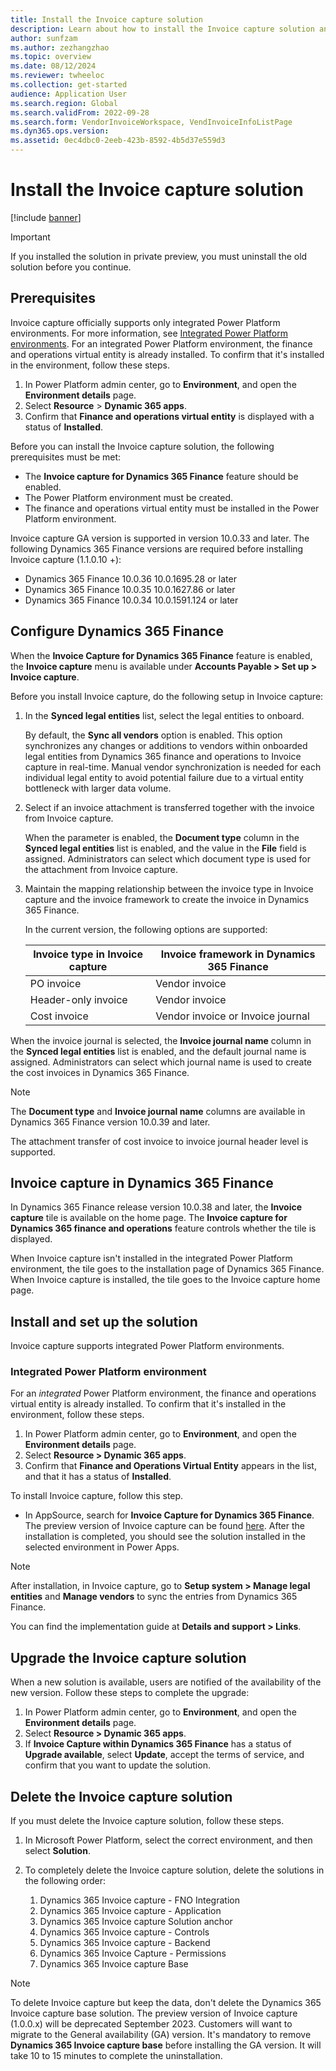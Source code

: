 ```yaml
---
title: Install the Invoice capture solution
description: Learn about how to install the Invoice capture solution and integrate it with Microsoft Dynamics 365 Finance, including prerequisites.
author: sunfzam
ms.author: zezhangzhao
ms.topic: overview
ms.date: 08/12/2024
ms.reviewer: twheeloc
ms.collection: get-started
audience: Application User
ms.search.region: Global
ms.search.validFrom: 2022-09-28
ms.search.form: VendorInvoiceWorkspace, VendInvoiceInfoListPage
ms.dyn365.ops.version: 
ms.assetid: 0ec4dbc0-2eeb-423b-8592-4b5d37e559d3
---
```


# Install the Invoice capture solution

[!include [banner](../includes/banner.md)]

> [!IMPORTANT]
> If you installed the solution in private preview, you must uninstall the old solution before you continue.

## Prerequisites

Invoice capture officially supports only integrated Power Platform environments. For more information, see [Integrated Power Platform environments](../../fin-ops-core/dev-itpro/power-platform/enable-power-platform-integration.md). For an integrated Power Platform environment, the finance and operations virtual entity is already installed. To confirm that it's installed in the environment, follow these steps.

1. In Power Platform admin center, go to **Environment**, and open the **Environment details** page.
2. Select **Resource** \> **Dynamic 365 apps**.
3. Confirm that **Finance and operations virtual entity** is displayed with a status of **Installed**.

Before you can install the Invoice capture solution, the following prerequisites must be met:

- The **Invoice capture for Dynamics 365 Finance** feature should be enabled.
- The Power Platform environment must be created.
- The finance and operations virtual entity must be installed in the Power Platform environment.

Invoice capture GA version is supported in version 10.0.33 and later. The following Dynamics 365 Finance versions are required before installing Invoice capture (1.1.0.10 +):
- Dynamics 365 Finance 10.0.36 10.0.1695.28 or later
- Dynamics 365 Finance 10.0.35 10.0.1627.86 or later
- Dynamics 365 Finance 10.0.34 10.0.1591.124 or later

## Configure Dynamics 365 Finance
When the **Invoice Capture for Dynamics 365 Finance** feature is enabled, the **Invoice capture** menu is available under **Accounts Payable \> Set up \> Invoice capture**. 

Before you install Invoice capture, do the following setup in Invoice capture:

1. In the **Synced legal entities** list, select the legal entities to onboard.

    By default, the **Sync all vendors** option is enabled. This option synchronizes any changes or additions to vendors within onboarded legal entities from Dynamics 365 finance and operations to Invoice capture in real-time. Manual vendor synchronization is needed for each individual legal entity to avoid potential failure due to a virtual entity bottleneck with larger data volume.

2. Select if an invoice attachment is transferred together with the invoice from Invoice capture.

    When the parameter is enabled, the **Document type** column in the **Synced legal entities** list is enabled, and the value in the **File** field is assigned. Administrators can select which document type is used for the attachment from Invoice capture.

3. Maintain the mapping relationship between the invoice type in Invoice capture and the invoice framework to create the invoice in Dynamics 365 Finance.

    In the current version, the following options are supported: 

    | Invoice type in Invoice capture | Invoice framework in Dynamics 365 Finance |
    |------|---------|
    | PO invoice | Vendor invoice |
    | Header-only invoice | Vendor invoice |
    | Cost invoice | Vendor invoice or Invoice journal |

When the invoice journal is selected, the **Invoice journal name** column in the **Synced legal entities** list is enabled, and the default journal name is assigned. Administrators can select which journal name is used to create the cost invoices in Dynamics 365 Finance.

> [!NOTE]
> The **Document type** and **Invoice journal name** columns are available in Dynamics 365 Finance version 10.0.39 and later.
> 
> The attachment transfer of cost invoice to invoice journal header level is supported. 

## Invoice capture in Dynamics 365 Finance

In Dynamics 365 Finance release version 10.0.38 and later, the **Invoice capture** tile is available on the home page. The **Invoice capture for Dynamics 365 finance and operations** feature controls whether the tile is displayed.

When Invoice capture isn't installed in the integrated Power Platform environment, the tile goes to the installation page of Dynamics 365 Finance. When Invoice capture is installed, the tile goes to the Invoice capture home page.

## Install and set up the solution

Invoice capture supports integrated Power Platform environments.

### Integrated Power Platform environment

For an *integrated* Power Platform environment, the finance and operations virtual entity is already installed. To confirm that it's installed in the environment, follow these steps.

1. In Power Platform admin center, go to **Environment**, and open the **Environment details** page.
2. Select **Resource \> Dynamic 365 apps**.
3. Confirm that **Finance and Operations Virtual Entity** appears in the list, and that it has a status of **Installed**.

To install Invoice capture, follow this step.

- In AppSource, search for **Invoice Capture for Dynamics 365 Finance**. The preview version of Invoice capture can be found [here](https://appsource.microsoft.com/en-us/product/dynamics-365/mscrm.dynamics365-fno-invoice-capture-preview?flightCodes=15e3cf87e5e04ac5872c702deb9f7ae7). After the installation is completed, you should see the solution installed in the selected environment in Power Apps.

> [!NOTE]
> After installation, in Invoice capture, go to **Setup system \> Manage legal entities** and **Manage vendors** to sync the entries from Dynamics 365 Finance.
> 
> You can find the implementation guide at **Details and support \> Links**. 

## Upgrade the Invoice capture solution
When a new solution is available, users are notified of the availability of the new version. Follow these steps to complete the upgrade:

1. In Power Platform admin center, go to **Environment**, and open the **Environment details** page.
2. Select **Resource \> Dynamic 365 apps**.
3. If **Invoice Capture within Dynamics 365 Finance** has a status of **Upgrade available**, select **Update**, accept the terms of service, and confirm that you want to update the solution.

## Delete the Invoice capture solution

If you must delete the Invoice capture solution, follow these steps.

1. In Microsoft Power Platform, select the correct environment, and then select **Solution**.
2. To completely delete the Invoice capture solution, delete the solutions in the following order:

    1. Dynamics 365 Invoice capture - FNO Integration
    2. Dynamics 365 Invoice capture - Application
    3. Dynamics 365 Invoice capture Solution anchor
    4. Dynamics 365 Invoice capture - Controls
    5. Dynamics 365 Invoice capture - Backend
    6. Dynamics 365 Invoice Capture - Permissions
    7. Dynamics 365 Invoice capture Base

> [!NOTE]
> To delete Invoice capture but keep the data, don't delete the Dynamics 365 Invoice capture base solution.
> The preview version of Invoice capture (1.0.0.x) will be deprecated September 2023. Customers will want to migrate to the General availability (GA) version. It's mandatory to remove **Dynamics 365 Invoice capture base** before installing the GA version. It will take 10 to 15 minutes to complete the uninstallation. 

